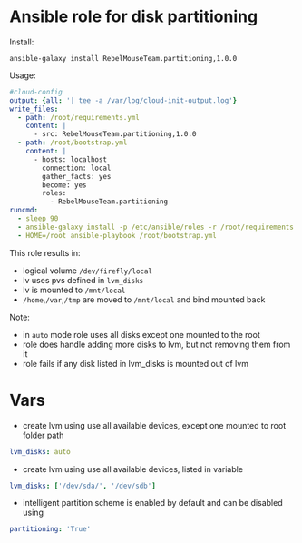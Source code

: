 # Ansible role for disk partitioning

Install:

`ansible-galaxy install RebelMouseTeam.partitioning,1.0.0`

Usage:

```yaml
#cloud-config
output: {all: '| tee -a /var/log/cloud-init-output.log'}
write_files:
  - path: /root/requirements.yml
    content: |
      - src: RebelMouseTeam.partitioning,1.0.0
  - path: /root/bootstrap.yml
    content: |
      - hosts: localhost
        connection: local
        gather_facts: yes
        become: yes
        roles:
          - RebelMouseTeam.partitioning
runcmd:
  - sleep 90
  - ansible-galaxy install -p /etc/ansible/roles -r /root/requirements.yml
  - HOME=/root ansible-playbook /root/bootstrap.yml
  ```

This role results in:

* logical volume `/dev/firefly/local`
* lv uses pvs defined in `lvm_disks`
* lv is mounted to `/mnt/local`
* `/home`,`/var`,`/tmp` are moved to `/mnt/local` and bind mounted back

Note:

* in `auto` mode role uses all disks except one mounted to the root
* role does handle adding more disks to lvm, but not removing them from it
* role fails if any disk listed in lvm_disks is mounted out of lvm

# Vars
* create lvm using use all available devices, except one mounted to root folder path
```yaml
lvm_disks: auto
```
* create lvm using use all available devices, listed in variable
```yaml
lvm_disks: ['/dev/sda/', '/dev/sdb']
```
* intelligent partition scheme is enabled by default and can be disabled using
```yaml
partitioning: 'True'
```
